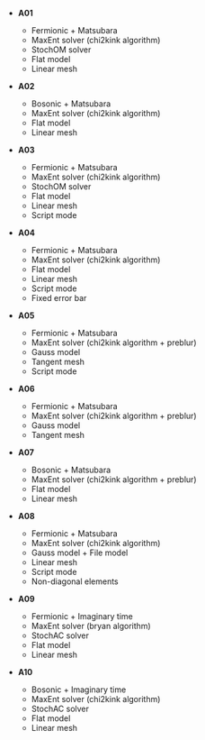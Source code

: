 * **A01**
    * Fermionic + Matsubara
    * MaxEnt solver (chi2kink algorithm)
    * StochOM solver
    * Flat model
    * Linear mesh

* **A02**
    * Bosonic + Matsubara
    * MaxEnt solver (chi2kink algorithm)
    * Flat model
    * Linear mesh

* **A03**
    * Fermionic + Matsubara
    * MaxEnt solver (chi2kink algorithm)
    * StochOM solver
    * Flat model
    * Linear mesh
    * Script mode

* **A04**
    * Fermionic + Matsubara
    * MaxEnt solver (chi2kink algorithm)
    * Flat model
    * Linear mesh
    * Script mode
    * Fixed error bar

* **A05**
    * Fermionic + Matsubara
    * MaxEnt solver (chi2kink algorithm + preblur)
    * Gauss model
    * Tangent mesh
    * Script mode

* **A06**
    * Fermionic + Matsubara
    * MaxEnt solver (chi2kink algorithm + preblur)
    * Gauss model
    * Tangent mesh

* **A07**
    * Bosonic + Matsubara
    * MaxEnt solver (chi2kink algorithm + preblur)
    * Flat model
    * Linear mesh

* **A08**
    * Fermionic + Matsubara 
    * MaxEnt solver (chi2kink algorithm)
    * Gauss model + File model
    * Linear mesh
    * Script mode
    * Non-diagonal elements

* **A09**
    * Fermionic + Imaginary time
    * MaxEnt solver (bryan algorithm)
    * StochAC solver
    * Flat model
    * Linear mesh

* **A10**
    * Bosonic + Imaginary time
    * MaxEnt solver (chi2kink algorithm)
    * StochAC solver
    * Flat model
    * Linear mesh
